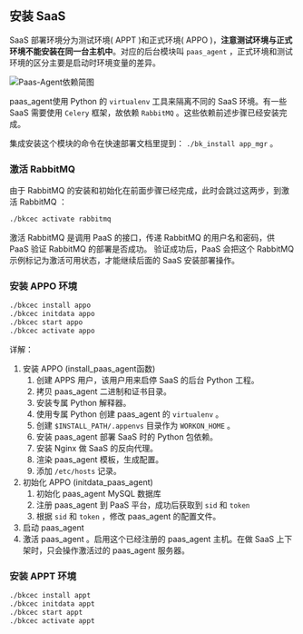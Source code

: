 ## 安装 SaaS 

SaaS 部署环境分为测试环境( APPT )和正式环境( APPO )，**注意测试环境与正式环境不能安装在同一台主机中**。对应的后台模块叫 `paas_agent` ，正式环境和测试环境的区分主要是启动时环境变量的差异。


![Paas-Agent依赖简图](/assets/paas_agent_depends.png)

paas_agent使用 Python 的 `virtualenv` 工具来隔离不同的 SaaS 环境。有一些 SaaS 需要使用 `Celery` 框架，故依赖 `RabbitMQ` 。这些依赖前述步骤已经安装完成。

集成安装这个模块的命令在快速部署文档里提到： `./bk_install app_mgr` 。

### 激活 RabbitMQ

由于 RabbitMQ 的安装和初始化在前面步骤已经完成，此时会跳过这两步，到激活 RabbitMQ ：

```bash
./bkcec activate rabbitmq
```

激活 RabbitMQ 是调用 PaaS 的接口，传递 RabbitMQ 的用户名和密码，供 PaaS 验证 RabbitMQ 的部署是否成功。
验证成功后，PaaS 会把这个 RabbitMQ 示例标记为激活可用状态，才能继续后面的 SaaS 安装部署操作。

### 安装 APPO 环境

```bash
./bkcec install appo
./bkcec initdata appo
./bkcec start appo
./bkcec activate appo
 ```

详解：

1. 安装 APPO  (install_paas_agent函数)
    1. 创建 APPS 用户，该用户用来启停 SaaS 的后台 Python 工程。
    2. 拷贝 paas_agent 二进制和证书目录。
    3. 安装专属 Python 解释器。
    4. 使用专属 Python 创建 paas_agent 的 `virtualenv` 。
    5. 创建 `$INSTALL_PATH/.appenvs` 目录作为 `WORKON_HOME` 。
    6. 安装 paas_agent 部署 SaaS 时的 Python 包依赖。
    7. 安装 Nginx 做 SaaS 的反向代理。
    8. 渲染 paas_agent 模板，生成配置。
    9. 添加 `/etc/hosts` 记录。
2. 初始化 APPO (initdata_paas_agent)
    1. 初始化 paas_agent MySQL 数据库
    2. 注册 paas_agent 到 PaaS 平台，成功后获取到 `sid` 和 `token`
    3. 根据 `sid` 和 `token` ，修改 paas_agent 的配置文件。
3. 启动 paas_agent
4. 激活 paas_agent 。启用这个已经注册的 paas_agent 主机。在做 SaaS 上下架时，只会操作激活过的 paas_agent 服务器。

### 安装 APPT 环境

```bash
./bkcec install appt
./bkcec initdata appt
./bkcec start appt
./bkcec activate appt
 ```
